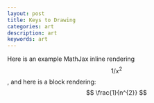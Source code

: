 ```yaml
---
layout: post
title: Keys to Drawing
categories: art
description: art
keywords: art
---
```

Here is an example MathJax inline rendering $$ 1/x^{2} $$, and here is a block rendering: 
$$ \frac{1}{n^{2}} $$
